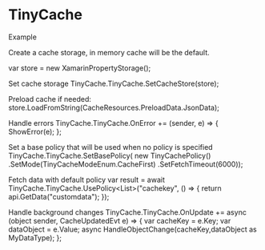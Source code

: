 # TinyCache

Example

Create a cache storage, in memory cache will be the default.

var store = new XamarinPropertyStorage();

Set cache storage
TinyCache.TinyCache.SetCacheStore(store);

Preload cache if needed:
store.LoadFromString(CacheResources.PreloadData.JsonData);


Handle errors
TinyCache.TinyCache.OnError += (sender, e) =>
{
    ShowError(e);
};

Set a base policy that will be used when no policy is specified
TinyCache.TinyCache.SetBasePolicy(
    new TinyCachePolicy()
        .SetMode(TinyCacheModeEnum.CacheFirst)
        .SetFetchTimeout(6000));
        
Fetch data with default policy
var result = await TinyCache.TinyCache.UsePolicy<List<Data>>("cachekey", () => { return api.GetData("customdata"); });

Handle background changes
TinyCache.TinyCache.OnUpdate += async (object sender, CacheUpdatedEvt e) => {
    var cacheKey = e.Key;
    var dataObject = e.Value;
    async HandleObjectChange(cacheKey,dataObject as MyDataType);
};
